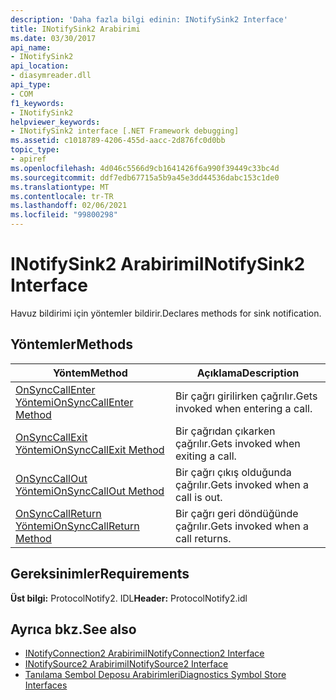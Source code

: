 ```yaml
---
description: 'Daha fazla bilgi edinin: INotifySink2 Interface'
title: INotifySink2 Arabirimi
ms.date: 03/30/2017
api_name:
- INotifySink2
api_location:
- diasymreader.dll
api_type:
- COM
f1_keywords:
- INotifySink2
helpviewer_keywords:
- INotifySink2 interface [.NET Framework debugging]
ms.assetid: c1018789-4206-455d-aacc-2d876fc0d0bb
topic_type:
- apiref
ms.openlocfilehash: 4d046c5566d9cb1641426f6a990f39449c33bc4d
ms.sourcegitcommit: ddf7edb67715a5b9a45e3dd44536dabc153c1de0
ms.translationtype: MT
ms.contentlocale: tr-TR
ms.lasthandoff: 02/06/2021
ms.locfileid: "99800298"
---
```

# <a name="inotifysink2-interface"></a><span data-ttu-id="4de5f-103">INotifySink2 Arabirimi</span><span class="sxs-lookup"><span data-stu-id="4de5f-103">INotifySink2 Interface</span></span>

<span data-ttu-id="4de5f-104">Havuz bildirimi için yöntemler bildirir.</span><span class="sxs-lookup"><span data-stu-id="4de5f-104">Declares methods for sink notification.</span></span>  
  
## <a name="methods"></a><span data-ttu-id="4de5f-105">Yöntemler</span><span class="sxs-lookup"><span data-stu-id="4de5f-105">Methods</span></span>  
  
|<span data-ttu-id="4de5f-106">Yöntem</span><span class="sxs-lookup"><span data-stu-id="4de5f-106">Method</span></span>|<span data-ttu-id="4de5f-107">Açıklama</span><span class="sxs-lookup"><span data-stu-id="4de5f-107">Description</span></span>|  
|------------|-----------------|  
|[<span data-ttu-id="4de5f-108">OnSyncCallEnter Yöntemi</span><span class="sxs-lookup"><span data-stu-id="4de5f-108">OnSyncCallEnter Method</span></span>](inotifysink2-onsynccallenter-method.md)|<span data-ttu-id="4de5f-109">Bir çağrı girilirken çağrılır.</span><span class="sxs-lookup"><span data-stu-id="4de5f-109">Gets invoked when entering a call.</span></span>|  
|[<span data-ttu-id="4de5f-110">OnSyncCallExit Yöntemi</span><span class="sxs-lookup"><span data-stu-id="4de5f-110">OnSyncCallExit Method</span></span>](inotifysink2-onsynccallexit-method.md)|<span data-ttu-id="4de5f-111">Bir çağrıdan çıkarken çağrılır.</span><span class="sxs-lookup"><span data-stu-id="4de5f-111">Gets invoked when exiting a call.</span></span>|  
|[<span data-ttu-id="4de5f-112">OnSyncCallOut Yöntemi</span><span class="sxs-lookup"><span data-stu-id="4de5f-112">OnSyncCallOut Method</span></span>](inotifysink2-onsynccallout-method.md)|<span data-ttu-id="4de5f-113">Bir çağrı çıkış olduğunda çağrılır.</span><span class="sxs-lookup"><span data-stu-id="4de5f-113">Gets invoked when a call is out.</span></span>|  
|[<span data-ttu-id="4de5f-114">OnSyncCallReturn Yöntemi</span><span class="sxs-lookup"><span data-stu-id="4de5f-114">OnSyncCallReturn Method</span></span>](inotifysink2-onsynccallreturn-method.md)|<span data-ttu-id="4de5f-115">Bir çağrı geri döndüğünde çağrılır.</span><span class="sxs-lookup"><span data-stu-id="4de5f-115">Gets invoked when a call returns.</span></span>|  
  
## <a name="requirements"></a><span data-ttu-id="4de5f-116">Gereksinimler</span><span class="sxs-lookup"><span data-stu-id="4de5f-116">Requirements</span></span>  

 <span data-ttu-id="4de5f-117">**Üst bilgi:** ProtocolNotify2. IDL</span><span class="sxs-lookup"><span data-stu-id="4de5f-117">**Header:** ProtocolNotify2.idl</span></span>  
  
## <a name="see-also"></a><span data-ttu-id="4de5f-118">Ayrıca bkz.</span><span class="sxs-lookup"><span data-stu-id="4de5f-118">See also</span></span>

- [<span data-ttu-id="4de5f-119">INotifyConnection2 Arabirimi</span><span class="sxs-lookup"><span data-stu-id="4de5f-119">INotifyConnection2 Interface</span></span>](inotifyconnection2-interface.md)
- [<span data-ttu-id="4de5f-120">INotifySource2 Arabirimi</span><span class="sxs-lookup"><span data-stu-id="4de5f-120">INotifySource2 Interface</span></span>](inotifysource2-interface.md)
- [<span data-ttu-id="4de5f-121">Tanılama Sembol Deposu Arabirimleri</span><span class="sxs-lookup"><span data-stu-id="4de5f-121">Diagnostics Symbol Store Interfaces</span></span>](diagnostics-symbol-store-interfaces.md)
